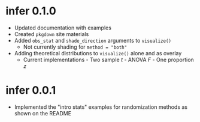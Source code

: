 # infer 0.1.0
- Updated documentation with examples
- Created `pkgdown` site materials
- Added `obs_stat` and `shade_direction` arguments to `visualize()`
  - Not currently shading for `method = "both"`
- Adding theoretical distributions to `visualize()` alone and as overlay
  - Current implementations
        - Two sample $t$
        - ANOVA $F$
        - One proportion $z$

# infer 0.0.1
- Implemented the "intro stats" examples for randomization methods as shown on the README